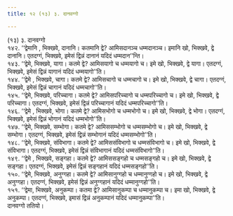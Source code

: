 ```yaml
---
title: १२ (१३) ३. दानवग्गो

---
```

(१३) ३. दानवग्गो  
१४२. ‘‘द्वेमानि , भिक्खवे, दानानि। कतमानि द्वे? आमिसदानञ्च धम्मदानञ्च। इमानि खो, भिक्खवे, द्वे दानानि। एतदग्गं, भिक्खवे, इमेसं द्विन्नं दानानं यदिदं धम्मदान’’न्ति।  
१४३. ‘‘द्वेमे, भिक्खवे, यागा। कतमे द्वे? आमिसयागो च धम्मयागो च। इमे खो, भिक्खवे, द्वे यागा। एतदग्गं, भिक्खवे, इमेसं द्विन्नं यागानं यदिदं धम्मयागो’’ति।  
१४४. ‘‘द्वेमे , भिक्खवे, चागा। कतमे द्वे? आमिसचागो च धम्मचागो च। इमे खो, भिक्खवे, द्वे चागा। एतदग्गं, भिक्खवे, इमेसं द्विन्नं चागानं यदिदं धम्मचागो’’ति।  
१४५. ‘‘द्वेमे, भिक्खवे, परिच्चागा। कतमे द्वे? आमिसपरिच्चागो च धम्मपरिच्चागो च। इमे खो, भिक्खवे, द्वे परिच्चागा। एतदग्गं, भिक्खवे, इमेसं द्विन्नं परिच्चागानं यदिदं धम्मपरिच्चागो’’ति।  
१४६. ‘‘द्वेमे , भिक्खवे, भोगा। कतमे द्वे? आमिसभोगो च धम्मभोगो च। इमे खो, भिक्खवे, द्वे भोगा। एतदग्गं, भिक्खवे, इमेसं द्विन्नं भोगानं यदिदं धम्मभोगो’’ति।  
१४७. ‘‘द्वेमे, भिक्खवे, सम्भोगा। कतमे द्वे? आमिससम्भोगो च धम्मसम्भोगो च। इमे खो, भिक्खवे, द्वे सम्भोगा। एतदग्गं, भिक्खवे, इमेसं द्विन्नं सम्भोगानं यदिदं धम्मसम्भोगो’’ति।  
१४८. ‘‘द्वेमे, भिक्खवे, संविभागा। कतमे द्वे? आमिससंविभागो च धम्मसंविभागो च। इमे खो, भिक्खवे, द्वे संविभागा। एतदग्गं, भिक्खवे, इमेसं द्विन्नं संविभागानं यदिदं धम्मसंविभागो’’ति।  
१४९. ‘‘द्वेमे , भिक्खवे, सङ्गहा। कतमे द्वे? आमिससङ्गहो च धम्मसङ्गहो च। इमे खो, भिक्खवे, द्वे सङ्गहा। एतदग्गं, भिक्खवे, इमेसं द्विन्नं सङ्गहानं यदिदं धम्मसङ्गहो’’ति।  
१५०. ‘‘द्वेमे, भिक्खवे, अनुग्गहा। कतमे द्वे? आमिसानुग्गहो च धम्मानुग्गहो च। इमे खो, भिक्खवे, द्वे अनुग्गहा। एतदग्गं, भिक्खवे, इमेसं द्विन्नं अनुग्गहानं यदिदं धम्मानुग्गहो’’ति।  
१५१. ‘‘द्वेमा, भिक्खवे, अनुकम्पा। कतमा द्वे? आमिसानुकम्पा च धम्मानुकम्पा च। इमा खो, भिक्खवे, द्वे अनुकम्पा। एतदग्गं, भिक्खवे, इमासं द्विन्नं अनुकम्पानं यदिदं धम्मानुकम्पा’’ति।  
दानवग्गो ततियो।  